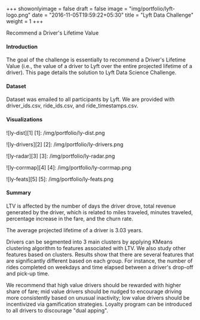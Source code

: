 +++
showonlyimage = false
draft = false
image = "img/portfolio/lyft-logo.png"
date = "2016-11-05T19:59:22+05:30"
title = "Lyft Data Challenge"
weight = 1
+++

Recommend a Driver's Lifetime Value

<!--more-->

#### Introduction
The goal of the challenge is essentially to recommend a Driver's Lifetime Value (i.e., the value of a driver to Lyft over the entire projected lifetime of a driver). This page details the solution to Lyft Data Science Challenge.

#### Dataset
Dataset was emailed to all participants by Lyft. We are provided with driver_ids.csv, ride_ids.csv, and ride_timestamps.csv.

#### Visualizations
![ly-dist][1]
[1]: /img/portfolio/ly-dist.png

![ly-drivers][2]
[2]: /img/portfolio/ly-drivers.png

![ly-radar][3]
[3]: /img/portfolio/ly-radar.png

![ly-corrmap][4]
[4]: /img/portfolio/ly-corrmap.png

![ly-feats][5]
[5]: /img/portfolio/ly-feats.png

#### Summary
LTV is affected by the number of days the driver drove, total revenue generated by the driver, which is related to miles traveled, minutes traveled, percentage increase in the fare, and the churn rate.

The average projected lifetime of a driver is 3.03 years.

Drivers can be segmented into 3 main clusters by applying KMeans clustering algorithm to features associated with LTV. We also study other features based on clusters. Results show that there are several features that are significantly different based on each group. For instance, the number of rides completed on weekdays and time elapsed between a driver's drop-off and pick-up time.

We recommend that high value drivers should be rewarded with higher share of fare; mid value drivers should be nudged to encourage driving more consistently based on unusual inactivity; low value drivers should be incentivized via gamification strategies. Loyalty program can be introduced to all drivers to discourage "dual apping".